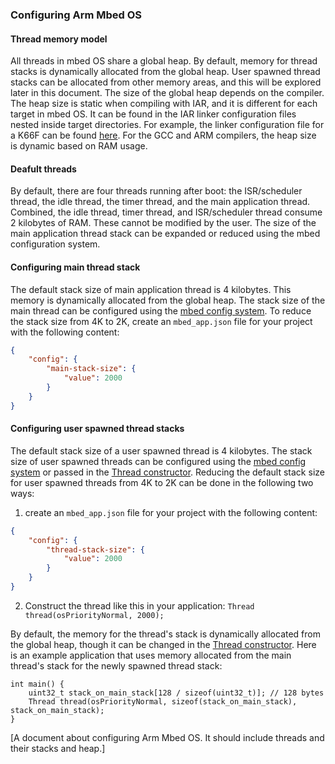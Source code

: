 ### Configuring Arm Mbed OS

#### Thread memory model
All threads in mbed OS share a global heap. By default, memory for thread stacks is dynamically allocated from the global heap. User spawned thread stacks can be allocated from other memory areas, and this will be explored later in this document. The size of the global heap depends on the compiler. The heap size is static when compiling with IAR, and it is different for each target in mbed OS. It can be found in the IAR linker configuration files nested inside target directories. For example, the linker configuration file for a K66F can be found [here](https://github.com/ARMmbed/mbed-os/blob/master/targets/TARGET_Freescale/TARGET_MCUXpresso_MCUS/TARGET_K66F/device/TOOLCHAIN_IAR/MK66FN2M0xxx18.icf#L49-L51). For the GCC and ARM compilers, the heap size is dynamic based on RAM usage. 

#### Deafult threads
By default, there are four threads running after boot: the ISR/scheduler thread, the idle thread, the timer thread, and the main application thread. Combined, the idle thread, timer thread, and ISR/scheduler thread consume 2 kilobytes of RAM. These cannot be modified by the user. The size of the main application thread stack can be expanded or reduced using the mbed configuration system.

#### Configuring main thread stack
The default stack size of main application thread is 4 kilobytes. This memory is dynamically allocated from the global heap. The stack size of the main thread can be configured using the [mbed config system](https://docs.mbed.com/docs/mbed-os-handbook/en/latest/advanced/config_system/). To reduce the stack size from 4K to 2K, create an `mbed_app.json` file for your project with the following content:
```JSON
{
    "config": {
        "main-stack-size": {
            "value": 2000
        }
    }
}
```

#### Configuring user spawned thread stacks
The default stack size of a user spawned thread is 4 kilobytes. The stack size of user spawned threads can be configured using the [mbed config system](https://docs.mbed.com/docs/mbed-os-handbook/en/latest/advanced/config_system/) or passed in the [Thread constructor](https://docs.mbed.com/docs/mbed-os-api/en/mbed-os-5.5/api/group__rtos.html#gab9f45e13f619a725b87c1e43c14cf158). Reducing the default stack size for user spawned threads from 4K to 2K can be done in the following two ways:
1. create an `mbed_app.json` file for your project with the following content:
```JSON
{
    "config": {
        "thread-stack-size": {
            "value": 2000
        }
    }
}
```
2. Construct the thread like this in your application:
`Thread thread(osPriorityNormal, 2000);`

By default, the memory for the thread's stack is dynamically allocated from the global heap, though it can be changed in the [Thread constructor](https://docs.mbed.com/docs/mbed-os-api/en/mbed-os-5.5/api/group__rtos.html#gab9f45e13f619a725b87c1e43c14cf158). Here is an example application that uses memory allocated from the main thread's stack for the newly spawned thread stack:
```
int main() {
    uint32_t stack_on_main_stack[128 / sizeof(uint32_t)]; // 128 bytes
    Thread thread(osPriorityNormal, sizeof(stack_on_main_stack), stack_on_main_stack);
}
```


[A document about configuring Arm Mbed OS. It should include threads and their stacks and heap.]
